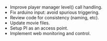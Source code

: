 * Improve player manager level() call handling.
* Fix arduino input: avoid spurious triggering.
* Review code for consistency (naming, etc).
* Update movie files.
* Setup PI as an access point.
* Implement web monitoring and control.
